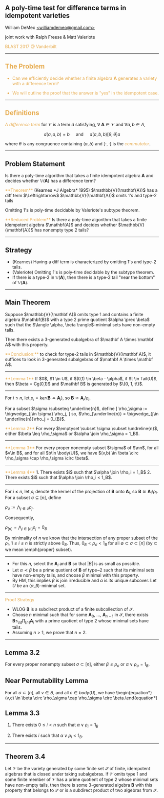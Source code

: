 ## A poly-time test for difference terms in idempotent varieties

William DeMeo [&lt;williamdemeo@gmail.com&gt;](mailto:williamdemeo@gmail.com)  

joint work with Ralph Freese & Matt Valeriote  

<a style="color:#e7ad52">BLAST 2017 @ Vanderbilt<a style="color:#e7ad52">

---

## The Problem

- Can we efficiently decide whether a finite algebra $\mathbf{A}$ generates a variety with a difference term? <!-- .element: class="fragment" -->

- We will outline the proof that the answer is "yes" in the idempotent case. <!-- .element: class="fragment" -->

---

## Definitions

A <a style="color:#e7ad52"><i>difference term</i></a> for $\mathcal{V}$ is a term $d$ satisfying, $\forall \; \mathbf A \in \mathcal V$ and $\forall a, b \in A$, 

$$d(a,a,b) = b \quad \text{ and } \quad
d(a,b,b) \mathrel{[\theta, \theta]} a$$

where $\theta$ is any congruence containing $(a,b)$ and $[\cdot, \cdot]$ is the <a style="color:#e7ad52"><i>commutator</i></a>.

---

## Problem Statement

Is there a poly-time algorithm that takes a finite
idempotent algebra $\mathbf{A}$ and decides 
whether $\mathbb{V}(\mathbf{A})$ has a difference term?

<div class="fragment" align="left"><a style="color:#e7ad52">**Theorem**</a> (Kearnes *J Algebra* 1995)   
$\mathbb{V}(\mathbf{A})$ has a diff term
$\Leftrightarrow$  $\mathbb{V}(\mathbf{A})$ omits 1's and type-2 tails
</div>

<p class="fragment" align="left">
Omitting 1's is poly-time decidable by Valeriote's subtype theorem.
</p>

<p class="fragment" align="left">
<a style="color:#e7ad52">**Reduced Problem**</a>   
Is there a poly-time algorithm that takes a finite 
idempotent algebra $\mathbf{A}$ and decides whether 
$\mathbb{V}(\mathbf{A})$ has nonempty type 2 tails?
</p>

---

## Strategy

  + (Kearnes) Having a diff term is characterized by omitting 1's and type-2 tails. <!-- .element: class="fragment" -->
  + (Valeriote) Omitting 1's is poly-time decidable by the subtype theorem. <!-- .element: class="fragment" -->
  + If there is a type-2 in $\mathbb{V}(\mathbf{A})$, then there is a type-2 tail "near the bottom" of $\mathbb{V}(\mathbf A)$. <!-- .element: class="fragment" -->
---

## Main Theorem

<p class="fragment" align="left">
Suppose $\mathbb{V}(\mathbf A)$ omits type 1 and contains a finite algebra $\mathbf{B}$ with a type 2 prime quotient $\alpha \prec \beta$ such that the $\langle \alpha, \beta \rangle$-minimal sets have non-empty tails.
</p>

<p class="fragment" align="left">
Then there exists a 3-generated subalgebra of $\mathbf A \times \mathbf A$
with this property. </p>
  
<p class="fragment" align="left">
<a style="color:#e7ad52">**Conclusion:**</a> 
to check for type-2 tails in $\mathbb{V}(\mathbf A)$, it suffices to look in 3-generated subalgebras of $\mathbf A \times \mathbf A$.
</p>

---

<div class="fragment" align="left">
<a style="color:#e7ad52">**Lemma 1**</a>
If $0$, $1 \in U$, if $(0,1) \in \beta - \alpha$, if
$t \in Tail(U)$, then $\beta = Cg(0,1)$ and $\mathbf B$ is generated by $\{0, 1, t\}$.
</div>


---

For $i \leq n$, let $\rho_i = ker (\mathbf B \twoheadrightarrow \mathbf A_i)$, so $\mathbf B \cong \mathbf{A}_i/\rho_i$.

For a subset $\sigma \subseteq \underline{n}$, define
\[
\rho_\sigma := \bigwedge_{j\in \sigma} \rho_j,
\]
so, $\rho_{\underline{n}} = \bigwedge_{j\in \underline{n}}\rho_j = 0_{B}$.


<div class="fragment" align="left">
<a style="color:#e7ad52">**Lemma 2**</a>  
For every $\emptyset \subset \sigma \subset \undreline{n}$,
  either $\beta \leq \rho_\sigma$ or $\alpha \join \rho_\sigma = 1_B$.
</div>


---

<div class="fragment" align="left">
<a style="color:#e7ad52">**Lemma 3**</a>  
  For every proper nonempty subset $\sigma$ of $\nn$,
  for all $v\in B$, and for all $b\in \body(U)$, we have
  $(v,b) \in \beta \circ \rho_\sigma \cap \rho_\sigma \circ \beta$.
</div>

---

<div class="fragment" align="left">
<a style="color:#e7ad52">**Lemma 4**</a>  
  1. There exists $i$ such that $\alpha \join \rho_i = 1_B$
  2. There exists $i$ such that $\alpha \join \rho_i < 1_B$.
</div>

---


For $i \leq n$, let $\rho_i$ 
denote the kernel of the projection of $\mathbf{B}$ onto $\mathbf{A}_i$,
so $\mathbf{B} \cong \mathbf{A}_i/\rho_i$.
For a subset $\sigma \subseteq [n]$, define

$\rho_\sigma := \bigwedge_{j\in \sigma} \rho_j.$

Consequently,

$\rho_{[n]} = \bigwedge_{j\in [n]}\rho_j = 0_{B}$

By minimality of $n$ we know that the intersection of any  proper subset of the $\rho_i$, $1 \leq i \leq n$ is strictly above $0_B$.  Thus, $0_B < \rho_\sigma < 1_B$ for all $\emptyset \subset \sigma\subset [n]$
(by $\subset$ we mean \emph{proper} subset).

---

- For this $n$, select the $\mathbf{A}_i$ and $\mathbf{B}$ so that $|B|$ is as small as possible. <!-- .element: class="fragment" -->
- Let $\alpha \prec \beta$ be a prime quotient of $\mathbf{B}$ of type~2 such that its minimal sets have non-empty tails, and choose $\beta$ minimal with this property. <!-- .element: class="fragment" -->
- By HM, this implies $\beta$ is join irreducible and $\alpha$ is its unique subcover. Let $U$ be an $(\alpha, \beta)$-minimal set. <!-- .element: class="fragment" -->

---

<div class="fragment" align="left">
<a style="color:#e7ad52">Proof Strategy</a>
</div>

- WLOG $\mathbf{B}$ is a subdirect product of a finite subcollection of $\mathcal S$. <!-- .element: class="fragment" -->
- Choose $n$ minimal such that for some $\mathbf{A}_0$, $\dots$, $\mathbf{A}_{n-1}$ in $\mathcal S$, there exists $\mathbf{B} \leq_{sd} \prod_{[n]} \mathbf{A}_i$ with a prime quotient of type 2 whose minimal sets have tails. <!-- .element: class="fragment" -->
- Assuming $n > 1$, we prove that $n = 2$. <!-- .element: class="fragment" -->

---

## Lemma 3.2
  For every proper nonempty subset $\sigma \subset [n]$,
  either $\beta \leq \rho_\sigma$ or $\alpha \vee \rho_\sigma = 1_B$.

## Near Permutability Lemma

For all $\sigma \subset [n]$, all $v\in B$, and all $c\in body(U)$, we have
\begin{equation*}(v,c) \in \beta \circ \rho_\sigma \cap \rho_\sigma \circ \beta.\end{equation*}

## Lemma 3.3

1. There exists $0 \leq i < n$ such that $\alpha \vee \rho_i = 1_B$

2. There exists $i$ such that $\alpha \vee \rho_i < 1_B$.

---

## Theorem 3.4

Let $\mathcal V$ be the variety generated by some finite set $\mathcal S$ of finite,
idempotent algebras that is closed under taking subalgebras. If $\mathcal V$
omits type 1 and some finite member of $\mathcal V$ has a prime quotient 
of type 2 whose minimal sets have non-empty tails, then there is some
3-generated algebra $\mathbf{B}$ with this property that belongs to $\mathcal S$ or 
is a subdirect product of two algebras from $\mathcal S$. 
